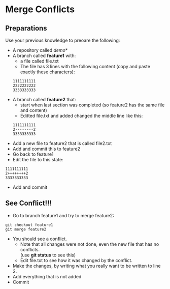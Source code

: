 # Merge Conflicts

## Preparations

Use your previous knowledge to preoare the following:

- A repository called *demo**
- A branch called **feature1** with:
  - a file called file.txt
  - The file has 3 lines with the following content (copy and paste exactly these characters):
  ```
  1111111111
  2222222222
  3333333333
  ```
- A branch called **feature2** that:
  - start when last section was completed (so feature2 has the same file and content)
  - Editted file.txt and added changed the middle line like this:
  ```
  1111111111
  2--------2
  3333333333
  ```
- Add a new file to feature2 that is called file2.txt
- Add and commit this to feature2
- Go back to feature1
- Edit the file to this state:
```
1111111111
2++++++++2
3333333333
```
- Add and commit

## See Conflict!!!

- Go to branch feature1 and try to merge feature2:
```
git checkout feature1
git merge feature2
```
- You should see a conflict.  
  - Note that all changes were not done, even the new file that has no conflicts.  
  (use **git status** to see this)
  - Edit file.txt to see how it was changed by the conflict.
- Make the changes, by writing what you really want to be written to line 2.
- Add everything that is not added
- Commit
